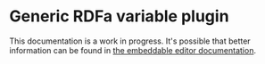 # Generic RDFa variable plugin

This documentation is a work in progress.
It's possible that better information can be found in [the embeddable editor documentation](https://github.com/lblod/frontend-embeddable-notule-editor/tree/master/docs/plugins).
